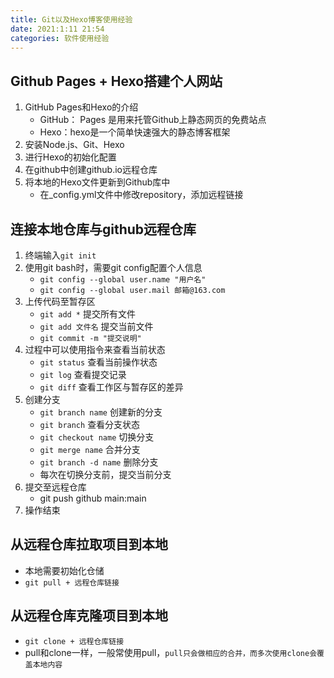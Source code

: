 ```yaml
---
title: Git以及Hexo博客使用经验
date: 2021:1:11 21:54
categories: 软件使用经验
---
```


## Github Pages + Hexo搭建个人网站
1. GitHub Pages和Hexo的介绍
   - GitHub： Pages 是用来托管Github上静态网页的免费站点
   - Hexo：hexo是一个简单快速强大的静态博客框架
2. 安装Node.js、Git、Hexo  
3. 进行Hexo的初始化配置
4. 在github中创建github.io远程仓库
5. 将本地的Hexo文件更新到Github库中
   - 在_config.yml文件中修改repository，添加远程链接

## 连接本地仓库与github远程仓库
1. 终端输入```git init ```
2. 使用git bash时，需要git config配置个人信息
   - ```git config --global user.name "用户名"```
   - ```git config --global user.mail 邮箱@163.com```
3. 上传代码至暂存区 
   - ``` git add * ```  提交所有文件
   - ```git add 文件名``` 提交当前文件
   - ```git commit -m "提交说明"```
4. 过程中可以使用指令来查看当前状态
   - ```git status``` 查看当前操作状态
   - ```git log```   查看提交记录
   - ```git diff``` 查看工作区与暂存区的差异
5. 创建分支
   - ```git branch name``` 创建新的分支
   - ```git branch```  查看分支状态
   - ```git checkout name``` 切换分支
   - ```git merge name``` 合并分支
   - ```git branch -d name``` 删除分支
   - 每次在切换分支前，提交当前分支
6. 提交至远程仓库
   - git push github main:main
7. 操作结束 

## 从远程仓库拉取项目到本地
- 本地需要初始化仓储
- ```git pull + 远程仓库链接```

## 从远程仓库克隆项目到本地
- ```git clone + 远程仓库链接```
- pull和clone一样，一般常使用pull，`pull只会做相应的合并，而多次使用clone会覆盖本地内容`
